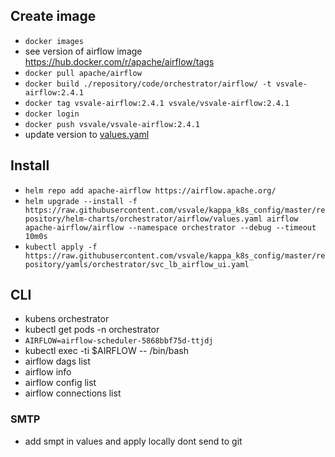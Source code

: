 ## Create image
- `docker images`
- see version of airflow image https://hub.docker.com/r/apache/airflow/tags
- `docker pull apache/airflow`
- `docker build ./repository/code/orchestrator/airflow/ -t vsvale-airflow:2.4.1`
- `docker tag vsvale-airflow:2.4.1 vsvale/vsvale-airflow:2.4.1`
- `docker login`
- `docker push vsvale/vsvale-airflow:2.4.1`
- update version to [values.yaml](../../repository/helm-charts/orchestrator/airflow/values.yaml)

## Install

- `helm repo add apache-airflow https://airflow.apache.org/`
- `helm upgrade --install -f https://raw.githubusercontent.com/vsvale/kappa_k8s_config/master/repository/helm-charts/orchestrator/airflow/values.yaml airflow apache-airflow/airflow --namespace orchestrator --debug --timeout 10m0s`
- `kubectl apply -f https://raw.githubusercontent.com/vsvale/kappa_k8s_config/master/repository/yamls/orchestrator/svc_lb_airflow_ui.yaml`

## CLI
- kubens orchestrator
- kubectl get pods -n orchestrator
- `AIRFLOW=airflow-scheduler-5868bbf75d-ttjdj`
- kubectl exec -ti $AIRFLOW -- /bin/bash
- airflow dags list
- airflow info
- airflow config list
- airflow connections list

### SMTP
- add smpt in values and apply locally dont send to git
